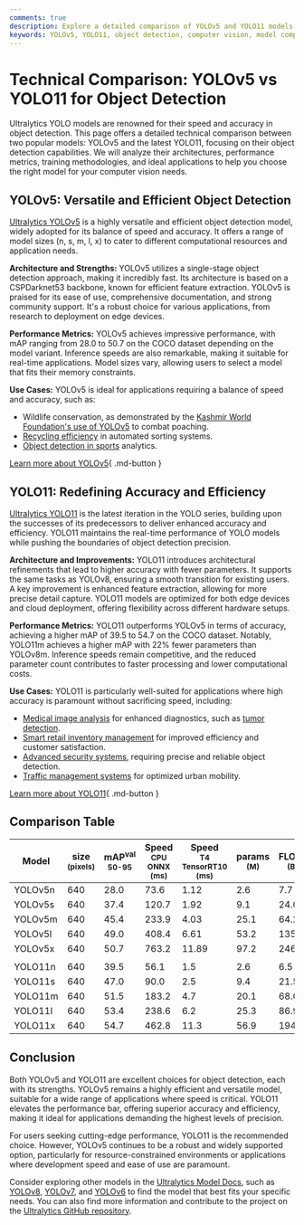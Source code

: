 ```yaml
---
comments: true
description: Explore a detailed comparison of YOLOv5 and YOLO11 models. Evaluate their architecture, performance, and use cases to find the best for your needs.
keywords: YOLOv5, YOLO11, object detection, computer vision, model comparison, YOLO models, Ultralytics, deep learning, architecture, performance metrics, real-time detection, machine learning
---
```


# Technical Comparison: YOLOv5 vs YOLO11 for Object Detection

Ultralytics YOLO models are renowned for their speed and accuracy in object detection. This page offers a detailed technical comparison between two popular models: YOLOv5 and the latest YOLO11, focusing on their object detection capabilities. We will analyze their architectures, performance metrics, training methodologies, and ideal applications to help you choose the right model for your computer vision needs.

<script async src="https://cdn.jsdelivr.net/npm/chart.js@3.9.1/dist/chart.min.js"></script>
<script defer src="../../javascript/benchmark.js"></script>

<canvas id="modelComparisonChart" width="1024" height="400" active-models='["YOLOv5", "YOLO11"]'></canvas>

## YOLOv5: Versatile and Efficient Object Detection

[Ultralytics YOLOv5](https://docs.ultralytics.com/models/yolov5/) is a highly versatile and efficient object detection model, widely adopted for its balance of speed and accuracy. It offers a range of model sizes (n, s, m, l, x) to cater to different computational resources and application needs.

**Architecture and Strengths:** YOLOv5 utilizes a single-stage object detection approach, making it incredibly fast. Its architecture is based on a CSPDarknet53 backbone, known for efficient feature extraction. YOLOv5 is praised for its ease of use, comprehensive documentation, and strong community support. It's a robust choice for various applications, from research to deployment on edge devices.

**Performance Metrics:** YOLOv5 achieves impressive performance, with mAP ranging from 28.0 to 50.7 on the COCO dataset depending on the model variant. Inference speeds are also remarkable, making it suitable for real-time applications. Model sizes vary, allowing users to select a model that fits their memory constraints.

**Use Cases:** YOLOv5 is ideal for applications requiring a balance of speed and accuracy, such as:

- Wildlife conservation, as demonstrated by the [Kashmir World Foundation's use of YOLOv5](https://www.ultralytics.com/blog/protecting-biodiversity-the-kashmir-world-foundations-success-story-with-yolov5-and-yolov8) to combat poaching.
- [Recycling efficiency](https://www.ultralytics.com/blog/recycling-efficiency-the-power-of-vision-ai-in-automated-sorting) in automated sorting systems.
- [Object detection in sports](https://www.ultralytics.com/blog/exploring-the-applications-of-computer-vision-in-sports) analytics.

[Learn more about YOLOv5](https://docs.ultralytics.com/models/yolov5/){ .md-button }

## YOLO11: Redefining Accuracy and Efficiency

[Ultralytics YOLO11](https://docs.ultralytics.com/models/yolo11/) is the latest iteration in the YOLO series, building upon the successes of its predecessors to deliver enhanced accuracy and efficiency. YOLO11 maintains the real-time performance of YOLO models while pushing the boundaries of object detection precision.

**Architecture and Improvements:** YOLO11 introduces architectural refinements that lead to higher accuracy with fewer parameters. It supports the same tasks as YOLOv8, ensuring a smooth transition for existing users. A key improvement is enhanced feature extraction, allowing for more precise detail capture. YOLO11 models are optimized for both edge devices and cloud deployment, offering flexibility across different hardware setups.

**Performance Metrics:** YOLO11 outperforms YOLOv5 in terms of accuracy, achieving a higher mAP of 39.5 to 54.7 on the COCO dataset. Notably, YOLO11m achieves a higher mAP with 22% fewer parameters than YOLOv8m. Inference speeds remain competitive, and the reduced parameter count contributes to faster processing and lower computational costs.

**Use Cases:** YOLO11 is particularly well-suited for applications where high accuracy is paramount without sacrificing speed, including:

- [Medical image analysis](https://www.ultralytics.com/glossary/medical-image-analysis) for enhanced diagnostics, such as [tumor detection](https://www.ultralytics.com/blog/using-yolo11-for-tumor-detection-in-medical-imaging).
- [Smart retail inventory management](https://www.ultralytics.com/blog/ai-for-smarter-retail-inventory-management) for improved efficiency and customer satisfaction.
- [Advanced security systems](https://www.ultralytics.com/blog/security-alarm-system-projects-with-ultralytics-yolov8), requiring precise and reliable object detection.
- [Traffic management systems](https://www.ultralytics.com/blog/optimizingtraffic-management-with-ultralytics-yolo11) for optimized urban mobility.

[Learn more about YOLO11](https://docs.ultralytics.com/models/yolo11/){ .md-button }

## Comparison Table

| Model   | size<br><sup>(pixels) | mAP<sup>val<br>50-95 | Speed<br><sup>CPU ONNX<br>(ms) | Speed<br><sup>T4 TensorRT10<br>(ms) | params<br><sup>(M) | FLOPs<br><sup>(B) |
| ------- | --------------------- | -------------------- | ------------------------------ | ----------------------------------- | ------------------ | ----------------- |
| YOLOv5n | 640                   | 28.0                 | 73.6                           | 1.12                                | 2.6                | 7.7               |
| YOLOv5s | 640                   | 37.4                 | 120.7                          | 1.92                                | 9.1                | 24.0              |
| YOLOv5m | 640                   | 45.4                 | 233.9                          | 4.03                                | 25.1               | 64.2              |
| YOLOv5l | 640                   | 49.0                 | 408.4                          | 6.61                                | 53.2               | 135.0             |
| YOLOv5x | 640                   | 50.7                 | 763.2                          | 11.89                               | 97.2               | 246.4             |
|         |                       |                      |                                |                                     |                    |                   |
| YOLO11n | 640                   | 39.5                 | 56.1                           | 1.5                                 | 2.6                | 6.5               |
| YOLO11s | 640                   | 47.0                 | 90.0                           | 2.5                                 | 9.4                | 21.5              |
| YOLO11m | 640                   | 51.5                 | 183.2                          | 4.7                                 | 20.1               | 68.0              |
| YOLO11l | 640                   | 53.4                 | 238.6                          | 6.2                                 | 25.3               | 86.9              |
| YOLO11x | 640                   | 54.7                 | 462.8                          | 11.3                                | 56.9               | 194.9             |

## Conclusion

Both YOLOv5 and YOLO11 are excellent choices for object detection, each with its strengths. YOLOv5 remains a highly efficient and versatile model, suitable for a wide range of applications where speed is critical. YOLO11 elevates the performance bar, offering superior accuracy and efficiency, making it ideal for applications demanding the highest levels of precision.

For users seeking cutting-edge performance, YOLO11 is the recommended choice. However, YOLOv5 continues to be a robust and widely supported option, particularly for resource-constrained environments or applications where development speed and ease of use are paramount.

Consider exploring other models in the [Ultralytics Model Docs](https://docs.ultralytics.com/models/), such as [YOLOv8](https://docs.ultralytics.com/models/yolov8/), [YOLOv7](https://docs.ultralytics.com/models/yolov7/), and [YOLOv6](https://docs.ultralytics.com/models/yolov6/) to find the model that best fits your specific needs. You can also find more information and contribute to the project on the [Ultralytics GitHub repository](https://github.com/ultralytics/ultralytics).
